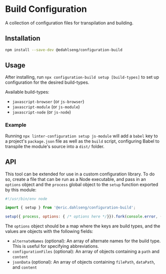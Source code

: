 Build Configuration
===================

A collection of configuration files for transpilation and building.

Installation
------------

```bash
npm install --save-dev @edahlseng/configuration-build
```

Usage
-----

After installing, run `npx configuration-build setup [build-types]` to set up configuration for the desired build-types.

Available build-types:
* `javascript-browser` (or `js-browser`)
* `javascript-module` (or `js-module`)
* `javascript-node` (or `js-node`)

### Example

Running `npx linter-configuration setup js-module` will add a `babel` key to a project's `package.json` file as well as the `build` script, configuring Babel to transpile the module's source into a `dist/` folder.

API
---

This tool can be extended for use in a custom configuration library. To do so, create a file that can be run as a Node executable, and pass in an `options` object and the `process` global object to the `setup` function exported by this module:

````js
#!/usr/bin/env node

import { setup } from '@eric.dahlseng/configuration-build';

setup({ process, options: { /* options here */}}).fork(console.error, () => {});
````

The `options` object should be a map where the keys are build types, and the values are objects with the following fields:
* `alternateNames` (optional): An array of alternate names for the build type. This is useful for specifying abbreviations.
* `configurationFiles` (optional): An array of objects containing a `path` and `content`
* `jsonData` (optional): An array of objects containing `filePath`, `dataPath`, and `content`
